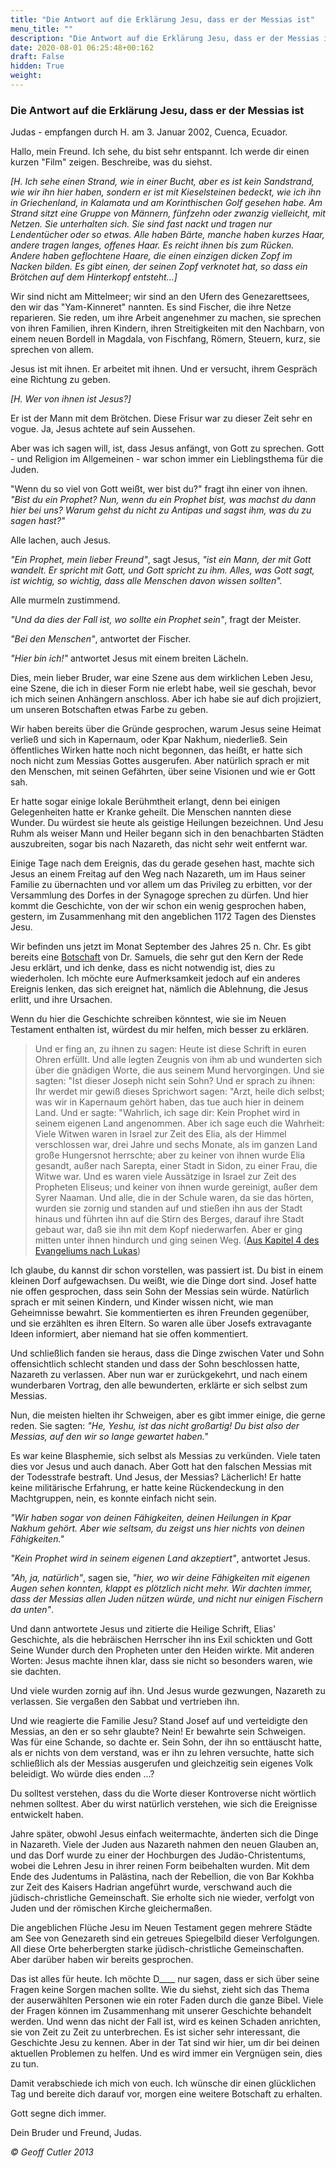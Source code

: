 ```yaml
---
title: "Die Antwort auf die Erklärung Jesu, dass er der Messias ist"
menu_title: ""
description: "Die Antwort auf die Erklärung Jesu, dass er der Messias ist"
date: 2020-08-01 06:25:48+00:162
draft: False
hidden: True
weight:
---
```

### Die Antwort auf die Erklärung Jesu, dass er der Messias ist

Judas - empfangen durch H. am 3. Januar 2002, Cuenca, Ecuador.

Hallo, mein Freund. Ich sehe, du bist sehr entspannt. Ich werde dir einen kurzen "Film" zeigen. Beschreibe, was du siehst.

*[H. Ich sehe einen Strand, wie in einer Bucht, aber es ist kein Sandstrand, wie wir ihn hier haben, sondern er ist mit Kieselsteinen bedeckt, wie ich ihn in Griechenland, in Kalamata und am Korinthischen Golf gesehen habe. Am Strand sitzt eine Gruppe von Männern, fünfzehn oder zwanzig vielleicht, mit Netzen. Sie unterhalten sich. Sie sind fast nackt und tragen nur Lendentücher oder so etwas. Alle haben Bärte, manche haben kurzes Haar, andere tragen langes, offenes Haar. Es reicht ihnen bis zum Rücken. Andere haben geflochtene Haare, die einen einzigen dicken Zopf im Nacken bilden. Es gibt einen, der seinen Zopf verknotet hat, so dass ein Brötchen auf dem Hinterkopf entsteht...]*

Wir sind nicht am Mittelmeer; wir sind an den Ufern des Genezarettsees, den wir das "Yam-Kinneret" nannten. Es sind Fischer, die ihre Netze reparieren. Sie reden, um ihre Arbeit angenehmer zu machen, sie sprechen von ihren Familien, ihren Kindern, ihren Streitigkeiten mit den Nachbarn, von einem neuen Bordell in Magdala, von Fischfang, Römern, Steuern, kurz, sie sprechen von allem.

Jesus ist mit ihnen. Er arbeitet mit ihnen. Und er versucht, ihrem Gespräch eine Richtung zu geben.

*[H. Wer von ihnen ist Jesus?]*

Er ist der Mann mit dem Brötchen. Diese Frisur war zu dieser Zeit sehr en vogue. Ja, Jesus achtete auf sein Aussehen.

Aber was ich sagen will, ist, dass Jesus anfängt, von Gott zu sprechen. Gott - und Religion im Allgemeinen - war schon immer ein Lieblingsthema für die Juden.

"Wenn du so viel von Gott weißt, wer bist du?" fragt ihn einer von ihnen. *"Bist du ein Prophet? Nun, wenn du ein Prophet bist, was machst du dann hier bei uns? Warum gehst du nicht zu Antipas und sagst ihm, was du zu sagen hast?"*

Alle lachen, auch Jesus.

*"Ein Prophet, mein lieber Freund"*, sagt Jesus, *"ist ein Mann, der mit Gott wandelt. Er spricht mit Gott, und Gott spricht zu ihm. Alles, was Gott sagt, ist wichtig, so wichtig, dass alle Menschen davon wissen sollten".*

Alle murmeln zustimmend.

*"Und da dies der Fall ist, wo sollte ein Prophet sein"*, fragt der Meister.

*"Bei den Menschen"*, antwortet der Fischer.

*"Hier bin ich!"* antwortet Jesus mit einem breiten Lächeln.

Dies, mein lieber Bruder, war eine Szene aus dem wirklichen Leben Jesu, eine Szene, die ich in dieser Form nie erlebt habe, weil sie geschah, bevor ich mich seinen Anhängern anschloss. Aber ich habe sie auf dich projiziert, um unseren Botschaften etwas Farbe zu geben.

Wir haben bereits über die Gründe gesprochen, warum Jesus seine Heimat verließ und sich in Kapernaum, oder Kpar Nakhum, niederließ. Sein öffentliches Wirken hatte noch nicht begonnen, das heißt, er hatte sich noch nicht zum Messias Gottes ausgerufen. Aber natürlich sprach er mit den Menschen, mit seinen Gefährten, über seine Visionen und wie er Gott sah.

Er hatte sogar einige lokale Berühmtheit erlangt, denn bei einigen Gelegenheiten hatte er Kranke geheilt. Die Menschen nannten diese Wunder. Du würdest sie heute als geistige Heilungen bezeichnen. Und Jesu Ruhm als weiser Mann und Heiler begann sich in den benachbarten Städten auszubreiten, sogar bis nach Nazareth, das nicht sehr weit entfernt war.

Einige Tage nach dem Ereignis, das du gerade gesehen hast, machte sich Jesus an einem Freitag auf den Weg nach Nazareth, um im Haus seiner Familie zu übernachten und vor allem um das Privileg zu erbitten, vor der Versammlung des Dorfes in der Synagoge sprechen zu dürfen. Und hier kommt die Geschichte, von der wir schon ein wenig gesprochen haben, gestern, im Zusammenhang mit den angeblichen 1172 Tagen des Dienstes Jesu.

Wir befinden uns jetzt im Monat September des Jahres 25 n. Chr. Es gibt bereits eine [Botschaft](/samuels-botschaften/erklaerungen-und-einsichten-in-das-neue-testament/offenbarung-4-jesus-erklaert-sich-in-der-synagoge-von-nazareth-oeffentlich-als-messias-gottes-25-mai-1955/) von Dr. Samuels, die sehr gut den Kern der Rede Jesu erklärt, und ich denke, dass es nicht notwendig ist, dies zu wiederholen. Ich möchte eure Aufmerksamkeit jedoch auf ein anderes Ereignis lenken, das sich ereignet hat, nämlich die Ablehnung, die Jesus erlitt, und ihre Ursachen.

Wenn du hier die Geschichte schreiben könntest, wie sie im Neuen Testament enthalten ist, würdest du mir helfen, mich besser zu erklären.

> Und er fing an, zu ihnen zu sagen: Heute ist diese Schrift in euren Ohren erfüllt. Und alle legten Zeugnis von ihm ab und wunderten sich über die gnädigen Worte, die aus seinem Mund hervorgingen. Und sie sagten: "Ist dieser Joseph nicht sein Sohn? Und er sprach zu ihnen: Ihr werdet mir gewiß dieses Sprichwort sagen: "Arzt, heile dich selbst; was wir in Kapernaum gehört haben, das tue auch hier in deinem Land. Und er sagte: "Wahrlich, ich sage dir: Kein Prophet wird in seinem eigenen Land angenommen. Aber ich sage euch die Wahrheit: Viele Witwen waren in Israel zur Zeit des Elia, als der Himmel verschlossen war, drei Jahre und sechs Monate, als im ganzen Land große Hungersnot herrschte; aber zu keiner von ihnen wurde Elia gesandt, außer nach Sarepta, einer Stadt in Sidon, zu einer Frau, die Witwe war. Und es waren viele Aussätzige in Israel zur Zeit des Propheten Eliseus; und keiner von ihnen wurde gereinigt, außer dem Syrer Naaman. Und alle, die in der Schule waren, da sie das hörten, wurden sie zornig und standen auf und stießen ihn aus der Stadt hinaus und führten ihn auf die Stirn des Berges, darauf ihre Stadt gebaut war, daß sie ihn mit dem Kopf niederwarfen. Aber er ging mitten unter ihnen hindurch und ging seinen Weg. ([Aus Kapitel 4 des Evangeliums nach Lukas](https://www.schlachterbibel.de/de/bibel/lukas/4/23?hl=1#hl))

Ich glaube, du kannst dir schon vorstellen, was passiert ist. Du bist in einem kleinen Dorf aufgewachsen. Du weißt, wie die Dinge dort sind. Josef hatte nie offen gesprochen, dass sein Sohn der Messias sein würde. Natürlich sprach er mit seinen Kindern, und Kinder wissen nicht, wie man Geheimnisse bewahrt. Sie kommentierten es ihren Freunden gegenüber, und sie erzählten es ihren Eltern. So waren alle über Josefs extravagante Ideen informiert, aber niemand hat sie offen kommentiert.

Und schließlich fanden sie heraus, dass die Dinge zwischen Vater und Sohn offensichtlich schlecht standen und dass der Sohn beschlossen hatte, Nazareth zu verlassen. Aber nun war er zurückgekehrt, und nach einem wunderbaren Vortrag, den alle bewunderten, erklärte er sich selbst zum Messias.

Nun, die meisten hielten ihr Schweigen, aber es gibt immer einige, die gerne reden. Sie sagten: *"He, Yeshu, ist das nicht großartig! Du bist also der Messias, auf den wir so lange gewartet haben."*

Es war keine Blasphemie, sich selbst als Messias zu verkünden. Viele taten dies vor Jesus und auch danach. Aber Gott hat den falschen Messias mit der Todesstrafe bestraft. Und Jesus, der Messias? Lächerlich! Er hatte keine militärische Erfahrung, er hatte keine Rückendeckung in den Machtgruppen, nein, es konnte einfach nicht sein.

*"Wir haben sogar von deinen Fähigkeiten, deinen Heilungen in Kpar Nakhum gehört. Aber wie seltsam, du zeigst uns hier nichts von deinen Fähigkeiten."*

*"Kein Prophet wird in seinem eigenen Land akzeptiert"*, antwortet Jesus.

*"Ah, ja, natürlich"*, sagen sie, *"hier, wo wir deine Fähigkeiten mit eigenen Augen sehen konnten, klappt es plötzlich nicht mehr. Wir dachten immer, dass der Messias allen Juden nützen würde, und nicht nur einigen Fischern da unten"*.

Und dann antwortete Jesus und zitierte die Heilige Schrift, Elias' Geschichte, als die hebräischen Herrscher ihn ins Exil schickten und Gott Seine Wunder durch den Propheten unter den Heiden wirkte. Mit anderen Worten: Jesus machte ihnen klar, dass sie nicht so besonders waren, wie sie dachten.

Und viele wurden zornig auf ihn. Und Jesus wurde gezwungen, Nazareth zu verlassen. Sie vergaßen den Sabbat und vertrieben ihn.

Und wie reagierte die Familie Jesu? Stand Josef auf und verteidigte den Messias, an den er so sehr glaubte? Nein! Er bewahrte sein Schweigen. Was für eine Schande, so dachte er. Sein Sohn, der ihn so enttäuscht hatte, als er nichts von dem verstand, was er ihn zu lehren versuchte, hatte sich schließlich als der Messias ausgerufen und gleichzeitig sein eigenes Volk beleidigt. Wo würde dies enden ...?

Du solltest verstehen, dass du die Worte dieser Kontroverse nicht wörtlich nehmen solltest. Aber du wirst natürlich verstehen, wie sich die Ereignisse entwickelt haben.

Jahre später, obwohl Jesus einfach weitermachte, änderten sich die Dinge in Nazareth. Viele der Juden aus Nazareth nahmen den neuen Glauben an, und das Dorf wurde zu einer der Hochburgen des Judäo-Christentums, wobei die Lehren Jesu in ihrer reinen Form beibehalten wurden. Mit dem Ende des Judentums in Palästina, nach der Rebellion, die von Bar Kokhba zur Zeit des Kaisers Hadrian angeführt wurde, verschwand auch die jüdisch-christliche Gemeinschaft. Sie erholte sich nie wieder, verfolgt von Juden und der römischen Kirche gleichermaßen.

Die angeblichen Flüche Jesu im Neuen Testament gegen mehrere Städte am See von Genezareth sind ein getreues Spiegelbild dieser Verfolgungen. All diese Orte beherbergten starke jüdisch-christliche Gemeinschaften. Aber darüber haben wir bereits gesprochen.

Das ist alles für heute. Ich möchte D____ nur sagen, dass er sich über seine Fragen keine Sorgen machen sollte. Wie du siehst, zieht sich das Thema der auserwählten Personen wie ein roter Faden durch die ganze Bibel. Viele der Fragen können im Zusammenhang mit unserer Geschichte behandelt werden. Und wenn das nicht der Fall ist, wird es keinen Schaden anrichten, sie von Zeit zu Zeit zu unterbrechen. Es ist sicher sehr interessant, die Geschichte Jesu zu kennen. Aber in der Tat sind wir hier, um dir bei deinen aktuellen Problemen zu helfen. Und es wird immer ein Vergnügen sein, dies zu tun.

Damit verabschiede ich mich von euch. Ich wünsche dir einen glücklichen Tag und bereite dich darauf vor, morgen eine weitere Botschaft zu erhalten.

Gott segne dich immer.

Dein Bruder und Freund, Judas.

*© Geoff Cutler 2013*
